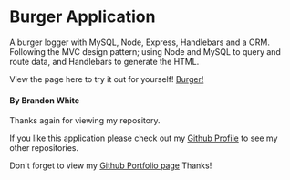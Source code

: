 # Burger Application
A burger logger with MySQL, Node, Express, Handlebars and a ORM. Following the MVC design pattern; using Node and MySQL to query and route data, and Handlebars to generate the HTML.

View the page here to try it out for yourself! [Burger!](https://burger1986.herokuapp.com/)

#### By Brandon White
Thanks again for viewing my repository.

If you like this application please check out my [Github Profile](https://github.com/iambrandonwhite) to see my other repositories.

Don't forget to view my [Github Portfolio page](https://vincent440.github.io/) Thanks!